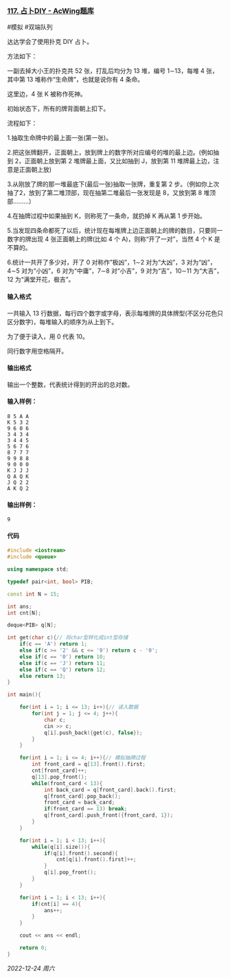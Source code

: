 ### [117. 占卜DIY - AcWing题库](https://www.acwing.com/problem/content/description/119/)

#模拟 #双端队列

达达学会了使用扑克 DIY 占卜。

方法如下：

一副去掉大小王的扑克共 52 张，打乱后均分为 13 堆，编号 1∼13，每堆 4 张，其中第 13 堆称作“生命牌”，也就是说你有 4 条命。

这里边，4 张 K 被称作死神。

初始状态下，所有的牌背面朝上扣下。

流程如下：

1.抽取生命牌中的最上面一张(第一张)。

2.把这张牌翻开，正面朝上，放到牌上的数字所对应编号的堆的最上边。(例如抽到 2，正面朝上放到第 2 堆牌最上面，又比如抽到 J，放到第 11 堆牌最上边，注意是正面朝上放)

3.从刚放了牌的那一堆最底下(最后一张)抽取一张牌，重复第 2 步。（例如你上次抽了2，放到了第二堆顶部，现在抽第二堆最后一张发现是 8，又放到第 8 堆顶部.........）

4.在抽牌过程中如果抽到 K，则称死了一条命，就扔掉 K 再从第 1 步开始。

5.当发现四条命都死了以后，统计现在每堆牌上边正面朝上的牌的数目，只要同一数字的牌出现 4 张正面朝上的牌(比如 4 个 A)，则称“开了一对”，当然 4 个 K 是不算的。

6.统计一共开了多少对，开了 0 对称作”极凶”，1∼2 对为“大凶”，3 对为“凶”，4∼5 对为“小凶”，6 对为“中庸”，7∼8 对“小吉”，9 对为“吉”，10∼11 为“大吉”，12 为“满堂开花，极吉”。

#### 输入格式

一共输入 13 行数据，每行四个数字或字母，表示每堆牌的具体牌型(不区分花色只区分数字)，每堆输入的顺序为从上到下。

为了便于读入，用 0 代表 10。

同行数字用空格隔开。

#### 输出格式

输出一个整数，代表统计得到的开出的总对数。

#### 输入样例：

```
8 5 A A
K 5 3 2
9 6 0 6
3 4 3 4
3 4 4 5
5 6 7 6
8 7 7 7
9 9 8 8
9 0 0 0
K J J J
Q A Q K
J Q 2 2
A K Q 2
```

#### 输出样例：

```
9
```

#### 代码

```cpp
#include <iostream>
#include <queue>

using namespace std;

typedef pair<int, bool> PIB;

const int N = 15;

int ans;
int cnt[N];

deque<PIB> q[N];

int get(char c){// 将char型转化成int型存储
    if(c == 'A') return 1;
    else if(c >= '2' && c <= '9') return c - '0';
    else if(c == '0') return 10;
    else if(c == 'J') return 11;
    else if(c == 'Q') return 12;
    else return 13;
}

int main(){

    for(int i = 1; i <= 13; i++){// 读入数据
        for(int j = 1; j <= 4; j++){
            char c;
            cin >> c;
            q[i].push_back({get(c), false});
        }
    }

    for(int i = 1; i <= 4; i++){// 模拟抽牌过程
        int front_card = q[13].front().first;
        cnt[front_card]++;
        q[13].pop_front();
        while(front_card < 13){
            int back_card = q[front_card].back().first;
            q[front_card].pop_back();
            front_card = back_card;
            if(front_card == 13) break;
            q[front_card].push_front({front_card, 1});
        }
    }

    for(int i = 1; i < 13; i++){
        while(q[i].size()){
            if(q[i].front().second){
                cnt[q[i].front().first]++;
            }
            q[i].pop_front();
        }
    }

    for(int i = 1; i < 13; i++){
        if(cnt[i] == 4){
            ans++;
        }
    }

    cout << ans << endl;

    return 0;
}
```




*2022-12-24 周六*